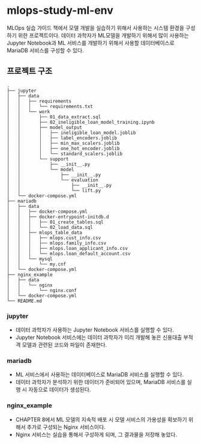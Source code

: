# mlops-study-ml-env
MLOps 실습 가이드 책에서 모델 개발을 실습하기 위해서 사용하는 시스템 환경을 구성하기 위한 프로젝트이다.
데이터 과학자가 ML모델을 개발하기 위해서 많이 사용하는 Jupyter Notebook과 ML 서비스를 개발하기 위해서 사용할 데이터베이스로 MariaDB 서비스를 구성할 수 있다.

## 프로젝트 구조
```text
.
├── jupyter
│   ├── data
│   │   ├── requirements
│   │   │   └── requirements.txt
│   │   └── work
│   │       ├── 01_data_extract.sql
│   │       ├── 02_ineligible_loan_model_training.ipynb
│   │       ├── model_output
│   │       │   ├── ineligible_loan_model.joblib
│   │       │   ├── label_encoders.joblib
│   │       │   ├── min_max_scalers.joblib
│   │       │   ├── one_hot_encoder.joblib
│   │       │   └── standard_scalers.joblib
│   │       └── support
│   │           ├── __init__.py
│   │           └── model
│   │               ├── __init__.py
│   │               └── evaluation
│   │                   ├── __init__.py
│   │                   └── lift.py
│   └── docker-compose.yml
├── mariadb
│   ├── data
│   │   ├── docker-compose.yml
│   │   ├── docker-entrypoint-initdb.d
│   │   │   ├── 01_create_tables.sql
│   │   │   └── 02_load_data.sql
│   │   ├── mlops_table_data
│   │   │   ├── mlops.cust_info.csv
│   │   │   ├── mlops.family_info.csv
│   │   │   ├── mlops.loan_applicant_info.csv
│   │   │   └── mlops.loan_default_account.csv
│   │   └── mysql
│   │       └── my.cnf
│   └── docker-compose.yml
├── nginx_example
│   ├── data
│   │   └── nginx
│   │       └── nginx.conf
│   └── docker-compose.yml
└── README.md
```
### jupyter
* 데이터 과학자가 사용하는 Jupyter Notebook 서비스를 실행할 수 있다.
* Jupyter Notebook 서비스에는 데이터 과학자가 미리 개발해 놓은 신용대출 부적격 모델과 관련된 코드와 파일이 존재한다.
### mariadb
* ML 서비스에서 사용하는 데이터베이스로 MariaDB 서비스를 실행할 수 있다.
* 데이터 과학자가 분석하기 위한 데이터가 준비되어 있으며, MariaDB 서비스를 실행 시 자동으로 데이터가 생성된다.
### nginx_example
* CHAPTER 8에서 ML 모델의 지속적 배포 시 모델 서비스의 가용성을 확보하기 위해서 추가로 구성되는 Nginx 서비스이다.
* Nginx 서비스는 실습을 통해서 구성하게 되며, 그 결과물을 저장해 놓았다.
